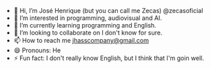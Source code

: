 - 👋 Hi, I’m José Henrique (but you can call me Zecas) @zecasoficial
- 👀 I’m interested in programming, audiovisual and AI.
- 🌱 I’m currently learning programming and English.
- 💞️ I’m looking to collaborate on I don't know for sure.
- 📫 How to reach me jhasscompany@gmail.com
- 😄 Pronouns: He
- ⚡ Fun fact: I don't really know English, but I think that I'm goin well.

<!---
zecasoficial/zecasoficial is a ✨ special ✨ repository because its `README.md` (this file) appears on your GitHub profile.
You can click the Preview link to take a look at your changes.
--->
